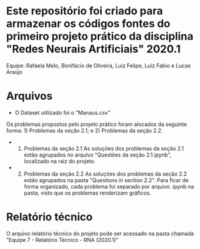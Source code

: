 # Este repositório foi criado para armazenar os códigos fontes do primeiro projeto prático da disciplina "Redes Neurais Artificiais" 2020.1

Equipe: Rafaela Melo, Bonifácio de Oliveira, Luiz Felipe, Luiz Fabio e Lucas Araújo

# Arquivos

- O Dataset utilizado foi o "Manaus.csv"

Os problemas propostos pelo projeto prático foram alocados da seguinte forma: 1) Problemas da seção 2.1; e 2) Problemas da seção 2.2.

- 1) Problemas da seção 2.1
As soluções dos problemas da seção 2.1 estão agrupados no arquivo "Questões da seção 2.1.ipynb", localizado na raiz do projeto.

- 2) Problemas da seção 2.2
As soluções dos problemas da seção 2.2 estão agrupados na pasta "Questions in section 2.2". Para ficar de forma organizado, cada problema foi separado por arquivo .ipynb na pasta, visto que os problemas renderizam gráficos.

# Relatório técnico

O arquivo  relatório técnico do projeto pode ser acessado na pasta chamada "Equipe 7 - Relatório Técnico - RNA (2020.1)"

